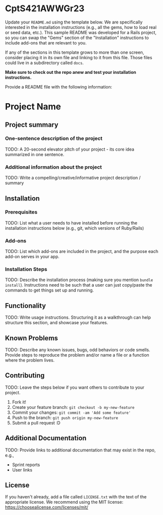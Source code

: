 # CptS421AWWGr23
Update your `README.md` using the template below. We are specifically interested in the installation instructions (e.g., all the gems, how to load real or seed data, etc.). This sample README was developed for a Rails project, so you can swap the "Gems" section of the "Installation" instructions to include add-ons that are relevant to you.

If any of the sections in this template grows to more than one screen, consider placing it in its own file and linking to it from this file. Those files could live in a subdirectory called `docs`.

**Make sure to check out the repo anew and test your installation instructions.**

Provide a README file with the following information:

# Project Name

## Project summary

### One-sentence description of the project

TODO: A 20-second elevator pitch of your project - its core idea summarized in one sentence.

### Additional information about the project

TODO: Write a compelling/creative/informative project description / summary

## Installation

### Prerequisites

TODO: List what a user needs to have installed before running the installation instructions below (e.g., git, which versions of Ruby/Rails)

### Add-ons

TODO: List which add-ons are included in the project, and the purpose each add-on serves in your app.

### Installation Steps

TODO: Describe the installation process (making sure you mention `bundle install`).
Instructions need to be such that a user can just copy/paste the commands to get things set up and running. 


## Functionality

TODO: Write usage instructions. Structuring it as a walkthrough can help structure this section,
and showcase your features.


## Known Problems

TODO: Describe any known issues, bugs, odd behaviors or code smells. 
Provide steps to reproduce the problem and/or name a file or a function where the problem lives.


## Contributing

TODO: Leave the steps below if you want others to contribute to your project.

1. Fork it!
2. Create your feature branch: `git checkout -b my-new-feature`
3. Commit your changes: `git commit -am 'Add some feature'`
4. Push to the branch: `git push origin my-new-feature`
5. Submit a pull request :D

## Additional Documentation

TODO: Provide links to additional documentation that may exist in the repo, e.g.,
  * Sprint reports
  * User links

## License

If you haven't already, add a file called `LICENSE.txt` with the text of the appropriate license.
We recommend using the MIT license: <https://choosealicense.com/licenses/mit/>

